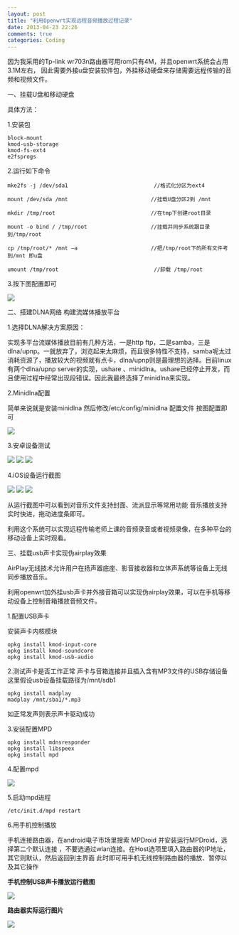 ```yaml
---
layout: post
title: "利用Openwrt实现远程音频播放过程记录"
date: 2013-04-23 22:26
comments: true
categories: Coding 
---
```

因为我采用的Tp-link wr703n路由器可用rom只有4M，并且openwrt系统会占用3.1M左右， 因此需要外接u盘安装软件包，外挂移动硬盘来存储需要远程传输的音频和视频文件。

一、挂载U盘和移动硬盘
 
具体方法：

 1.安装包

    block-mount
    kmod-usb-storage
    kmod-fs-ext4
    e2fsprogs




<!--more--> 




2.运行如下命令
 
    
    mke2fs -j /dev/sda1                           //格式化分区为ext4 
   
    mount /dev/sda /mnt                          //挂载U盘分区2到 /mnt 
    
    mkdir /tmp/root                              //在tmp下创建root目录 
    
    mount -o bind / /tmp/root                    //挂载并同步系统跟目录到/tmp/root 
    
    cp /tmp/root/* /mnt –a                       //把/tmp/root下的所有文件考到/mnt 即u盘 
    
    umount /tmp/root                              //卸载 /tmp/root
    






  3.按下图配置即可


![](\images\11.jpg)




二、搭建DLNA网络 构建流媒体播放平台

1.选择DLNA解决方案原因：

实现多平台流媒体播放目前有几种方法，一是http ftp，二是samba，三是dlna/upnp。一就放弃了，浏览起来太麻烦，而且很多特性不支持，samba呢太过消耗资源了，播放较大的视频就有点卡，dlna/upnp则是最理想的选择。目前linux有两个dlna/upnp server的实现，ushare 、minidlna。ushare已经停止开发，而且使用过程中经常出现段错误。因此我最终选择了minidlna来实现。





2.Minidlna配置


简单来说就是安装minidlna 然后修改/etc/config/minidlna 配置文件 按图配置即可

 
![](\images\12.jpg)
 

3.安卓设备测试


![](http://f-1.tuzhan.com/85c214dbb5b4/p-2/m/2013/04/24/14/61c44fbfd6984d44b8c7cd2284477e6e.jpg)
![](http://f-1.tuzhan.com/cbbdc4ee343e/p-2/m/2013/04/24/14/8948124d4d7348bb9e167dc1fd286345.jpg)
![](http://f-1.tuzhan.com/431b24e51f70/p-2/m/2013/04/24/14/1c4723cfd41e46d98a791843fa74521c.jpg)


4.iOS设备运行截图


![](http://f-1.tuzhan.com/f13a7530ce7b/p-2/m/2013/04/24/14/5158ae2e58cd4e12a909180ae1575acd.jpg)
![](http://f-1.tuzhan.com/627b178ac400/p-2/m/2013/04/24/14/7147d3cf12424cf8ae76ba67f59d9085.jpg)
![](http://f-1.tuzhan.com/e3db4efcef09/p-2/m/2013/04/24/14/dc0ba720baf5459a8e44eb46ff54f64c.jpg)


从运行截图中可以看到对音乐文件支持封面、流派显示等常用功能
音乐播放支持实时快进，拖动进度条即可。


利用这个系统可以实现远程传输老师上课的音频录音或者视频录像，在多种平台的移动设备上实时观看。

 
三、挂载usb声卡实现伪airplay效果


AirPlay无线技术允许用户在扬声器底座、影音接收器和立体声系统等设备上无线同步播放音乐。


利用openwrt加外挂usb声卡并外接音箱可以实现伪airplay效果，可以在手机等移动设备上控制音箱播放音频文件。


1.配置USB声卡

安装声卡内核模块

    opkg install kmod-input-core 
    opkg install kmod-soundcore 
    opkg install kmod-usb-audio


2.测试声卡是否工作正常
声卡与音箱连接并且插入含有MP3文件的USB存储设备
这里假设usb设备挂载路径为/mnt/sdb1

    opkg install madplay
    madplay /mnt/sba1/*.mp3


如正常发声则表示声卡驱动成功

3.安装配置MPD

    opkg install mdnsresponder
    opkg install libspeex
    opkg install mpd




4.配置mpd


![](\images\19.png)



5.启动mpd进程

    /etc/init.d/mpd restart


6.用手机控制播放

手机连接路由器，在android电子市场里搜索 MPDroid 并安装运行MPDroid，选择第二个默认连接 ，不要选通过wlan连接。在Host选项里填入路由器的IP地址，其它则默认，然后返回到主界面
此时即可用手机无线控制路由器的播放、暂停以及其它操作
 
**手机控制USB声卡播放运行截图**


 ![](http://f-1.tuzhan.com/dd89a5267ea9/p-2/m/2013/04/24/14/1a7a589a9a4742a1b4830469e11fb2e0.jpg)

 
**路由器实际运行图片**


![](http://f-1.tuzhan.com/c060a284cb73/p-2/m/2013/04/24/15/1df1f1a3e70b476b94e99597118fa365.jpg)


 